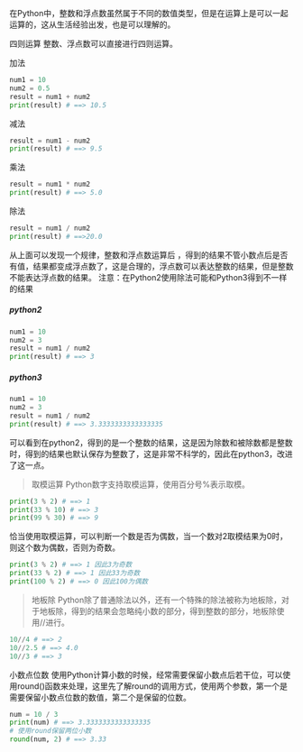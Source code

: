 在Python中，整数和浮点数虽然属于不同的数值类型，但是在运算上是可以一起运算的，这从生活经验出发，也是可以理解的。

四则运算
整数、浮点数可以直接进行四则运算。

加法
```python
num1 = 10
num2 = 0.5
result = num1 + num2
print(result) # ==> 10.5
```
减法
```python
result = num1 - num2
print(result) # ==> 9.5
```
乘法
```python
result = num1 * num2
print(result) # ==> 5.0
```
除法
```python
result = num1 / num2
print(result) # ==>20.0
```
从上面可以发现一个规律，整数和浮点数运算后 ，得到的结果不管小数点后是否有值，结果都变成浮点数了，这是合理的，浮点数可以表达整数的结果，但是整数不能表达浮点数的结果。
注意：在Python2使用除法可能和Python3得到不一样的结果

##### python2
```python
num1 = 10
num2 = 3
result = num1 / num2
print(result) # ==> 3
```
##### python3
```python
num1 = 10
num2 = 3
result = num1 / num2
print(result) # ==> 3.3333333333333335
```
可以看到在python2，得到的是一个整数的结果，这是因为除数和被除数都是整数时，得到的结果也默认保存为整数了，这是非常不科学的，因此在python3，改进了这一点。

>取模运算
Python数字支持取模运算，使用百分号%表示取模。
```python
print(3 % 2) # ==> 1
print(33 % 10) # ==> 3
print(99 % 30) # ==> 9
```
恰当使用取模运算，可以判断一个数是否为偶数，当一个数对2取模结果为0时，则这个数为偶数，否则为奇数。
```python
print(3 % 2) # ==> 1 因此3为奇数
print(33 % 2) # ==> 1 因此33为奇数
print(100 % 2) # ==> 0 因此100为偶数
```
>地板除
Python除了普通除法以外，还有一个特殊的除法被称为地板除，对于地板除，得到的结果会忽略纯小数的部分，得到整数的部分，地板除使用//进行。
```python
10//4 # ==> 2
10//2.5 # ==> 4.0
10//3 # ==> 3
```
小数点位数
使用Python计算小数的时候，经常需要保留小数点后若干位，可以使用round()函数来处理，这里先了解round的调用方式，使用两个参数，第一个是需要保留小数点位数的数值，第二个是保留的位数。
```python
num = 10 / 3
print(num) # ==> 3.3333333333333335
# 使用round保留两位小数
round(num, 2) # ==> 3.33
```